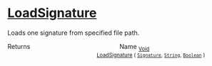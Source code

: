 # [LoadSignature](./Svc2004Loader-100663946.md)

Loads one signature from specified file path.

Returns<img width=200/>Name
<sub>[Void](https://docs.microsoft.com/en-us/dotnet/api/System.Void)</sub><img width=200/><sub>[LoadSignature](./Svc2004Loader-100663946.md) ( [`Signature`](./../../Signature.md), [`String`](https://docs.microsoft.com/en-us/dotnet/api/System.String), [`Boolean`](https://docs.microsoft.com/en-us/dotnet/api/System.Boolean) )</sub><br>


